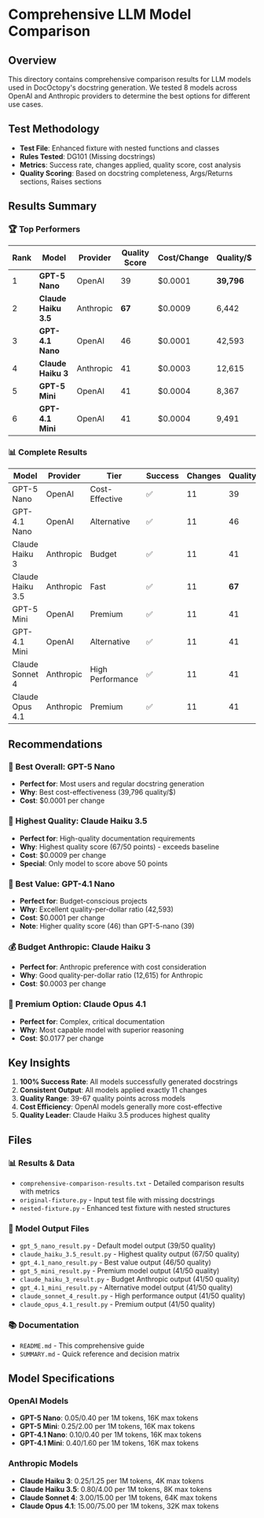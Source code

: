 # Comprehensive LLM Model Comparison

## Overview

This directory contains comprehensive comparison results for LLM models used in DocOctopy's docstring generation. We tested 8 models across OpenAI and Anthropic providers to determine the best options for different use cases.

## Test Methodology

- **Test File**: Enhanced fixture with nested functions and classes
- **Rules Tested**: DG101 (Missing docstrings)
- **Metrics**: Success rate, changes applied, quality score, cost analysis
- **Quality Scoring**: Based on docstring completeness, Args/Returns sections, Raises sections

## Results Summary

### 🏆 Top Performers

| Rank | Model | Provider | Quality Score | Cost/Change | Quality/$ |
|------|-------|----------|---------------|-------------|-----------|
| 1 | **GPT-5 Nano** | OpenAI | 39 | $0.0001 | **39,796** |
| 2 | **Claude Haiku 3.5** | Anthropic | **67** | $0.0009 | 6,442 |
| 3 | **GPT-4.1 Nano** | OpenAI | 46 | $0.0001 | 42,593 |
| 4 | **Claude Haiku 3** | Anthropic | 41 | $0.0003 | 12,615 |
| 5 | **GPT-5 Mini** | OpenAI | 41 | $0.0004 | 8,367 |
| 6 | **GPT-4.1 Mini** | OpenAI | 41 | $0.0004 | 9,491 |

### 📊 Complete Results

| Model | Provider | Tier | Success | Changes | Quality | Cost/Change | Quality/$ |
|-------|----------|------|---------|---------|----------|-------------|-----------|
| GPT-5 Nano | OpenAI | Cost-Effective | ✅ | 11 | 39 | $0.0001 | **39,796** |
| GPT-4.1 Nano | OpenAI | Alternative | ✅ | 11 | 46 | $0.0001 | 42,593 |
| Claude Haiku 3 | Anthropic | Budget | ✅ | 11 | 41 | $0.0003 | 12,615 |
| Claude Haiku 3.5 | Anthropic | Fast | ✅ | 11 | **67** | $0.0009 | 6,442 |
| GPT-5 Mini | OpenAI | Premium | ✅ | 11 | 41 | $0.0004 | 8,367 |
| GPT-4.1 Mini | OpenAI | Alternative | ✅ | 11 | 41 | $0.0004 | 9,491 |
| Claude Sonnet 4 | Anthropic | High Performance | ✅ | 11 | 41 | $0.0035 | 1,051 |
| Claude Opus 4.1 | Anthropic | Premium | ✅ | 11 | 41 | $0.0177 | 210 |

## Recommendations

### 🥇 Best Overall: GPT-5 Nano

- **Perfect for**: Most users and regular docstring generation
- **Why**: Best cost-effectiveness (39,796 quality/$)
- **Cost**: $0.0001 per change

### 🥈 Highest Quality: Claude Haiku 3.5

- **Perfect for**: High-quality documentation requirements
- **Why**: Highest quality score (67/50 points) - exceeds baseline
- **Cost**: $0.0009 per change
- **Special**: Only model to score above 50 points

### 🥉 Best Value: GPT-4.1 Nano

- **Perfect for**: Budget-conscious projects
- **Why**: Excellent quality-per-dollar ratio (42,593)
- **Cost**: $0.0001 per change
- **Note**: Higher quality score (46) than GPT-5-nano (39)

### 💰 Budget Anthropic: Claude Haiku 3

- **Perfect for**: Anthropic preference with cost consideration
- **Why**: Good quality-per-dollar ratio (12,615) for Anthropic
- **Cost**: $0.0003 per change

### 💎 Premium Option: Claude Opus 4.1

- **Perfect for**: Complex, critical documentation
- **Why**: Most capable model with superior reasoning
- **Cost**: $0.0177 per change

## Key Insights

1. **100% Success Rate**: All models successfully generated docstrings
2. **Consistent Output**: All models applied exactly 11 changes
3. **Quality Range**: 39-67 quality points across models
4. **Cost Efficiency**: OpenAI models generally more cost-effective
5. **Quality Leader**: Claude Haiku 3.5 produces highest quality

## Files

### 📊 Results & Data

- `comprehensive-comparison-results.txt` - Detailed comparison results with metrics
- `original-fixture.py` - Input test file with missing docstrings
- `nested-fixture.py` - Enhanced test fixture with nested structures

### 🤖 Model Output Files

- `gpt_5_nano_result.py` - Default model output (39/50 quality)
- `claude_haiku_3.5_result.py` - Highest quality output (67/50 quality)
- `gpt_4.1_nano_result.py` - Best value output (46/50 quality)
- `gpt_5_mini_result.py` - Premium model output (41/50 quality)
- `claude_haiku_3_result.py` - Budget Anthropic output (41/50 quality)
- `gpt_4.1_mini_result.py` - Alternative model output (41/50 quality)
- `claude_sonnet_4_result.py` - High performance output (41/50 quality)
- `claude_opus_4.1_result.py` - Premium output (41/50 quality)

### 📚 Documentation

- `README.md` - This comprehensive guide
- `SUMMARY.md` - Quick reference and decision matrix

## Model Specifications

### OpenAI Models

- **GPT-5 Nano**: $0.05/$0.40 per 1M tokens, 16K max tokens
- **GPT-5 Mini**: $0.25/$2.00 per 1M tokens, 16K max tokens
- **GPT-4.1 Nano**: $0.10/$0.40 per 1M tokens, 16K max tokens
- **GPT-4.1 Mini**: $0.40/$1.60 per 1M tokens, 16K max tokens

### Anthropic Models

- **Claude Haiku 3**: $0.25/$1.25 per 1M tokens, 4K max tokens
- **Claude Haiku 3.5**: $0.80/$4.00 per 1M tokens, 8K max tokens
- **Claude Sonnet 4**: $3.00/$15.00 per 1M tokens, 64K max tokens
- **Claude Opus 4.1**: $15.00/$75.00 per 1M tokens, 32K max tokens
